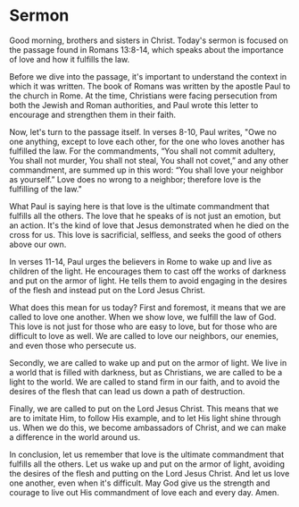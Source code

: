 # Sermon

Good morning, brothers and sisters in Christ. Today's sermon is focused on the passage found in Romans 13:8-14, which speaks about the importance of love and how it fulfills the law.

Before we dive into the passage, it's important to understand the context in which it was written. The book of Romans was written by the apostle Paul to the church in Rome. At the time, Christians were facing persecution from both the Jewish and Roman authorities, and Paul wrote this letter to encourage and strengthen them in their faith.

Now, let's turn to the passage itself. In verses 8-10, Paul writes, "Owe no one anything, except to love each other, for the one who loves another has fulfilled the law. For the commandments, “You shall not commit adultery, You shall not murder, You shall not steal, You shall not covet,” and any other commandment, are summed up in this word: “You shall love your neighbor as yourself.” Love does no wrong to a neighbor; therefore love is the fulfilling of the law."

What Paul is saying here is that love is the ultimate commandment that fulfills all the others. The love that he speaks of is not just an emotion, but an action. It's the kind of love that Jesus demonstrated when he died on the cross for us. This love is sacrificial, selfless, and seeks the good of others above our own.

In verses 11-14, Paul urges the believers in Rome to wake up and live as children of the light. He encourages them to cast off the works of darkness and put on the armor of light. He tells them to avoid engaging in the desires of the flesh and instead put on the Lord Jesus Christ.

What does this mean for us today? First and foremost, it means that we are called to love one another. When we show love, we fulfill the law of God. This love is not just for those who are easy to love, but for those who are difficult to love as well. We are called to love our neighbors, our enemies, and even those who persecute us.

Secondly, we are called to wake up and put on the armor of light. We live in a world that is filled with darkness, but as Christians, we are called to be a light to the world. We are called to stand firm in our faith, and to avoid the desires of the flesh that can lead us down a path of destruction.

Finally, we are called to put on the Lord Jesus Christ. This means that we are to imitate Him, to follow His example, and to let His light shine through us. When we do this, we become ambassadors of Christ, and we can make a difference in the world around us.

In conclusion, let us remember that love is the ultimate commandment that fulfills all the others. Let us wake up and put on the armor of light, avoiding the desires of the flesh and putting on the Lord Jesus Christ. And let us love one another, even when it's difficult. May God give us the strength and courage to live out His commandment of love each and every day. Amen.

